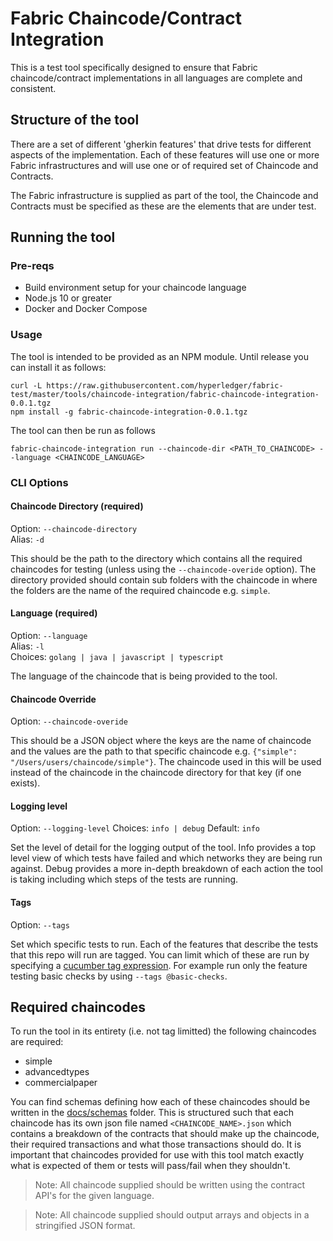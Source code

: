 # Fabric Chaincode/Contract Integration

This is a test tool specifically designed to ensure that Fabric chaincode/contract implementations in all languages are complete and consistent.

## Structure of the tool

There are a set of different 'gherkin features' that drive tests for different aspects of the implementation. Each of these features will use one or more Fabric infrastructures and will use one or of required set of Chaincode and Contracts.

The Fabric infrastructure is supplied as part of the tool, the Chaincode and Contracts must be specified as these are the elements that are under test.

## Running the tool
### Pre-reqs

- Build environment setup for your chaincode language
- Node.js 10 or greater
- Docker and Docker Compose

### Usage
The tool is intended to be provided as an NPM module. Until release you can install it as follows:

```
curl -L https://raw.githubusercontent.com/hyperledger/fabric-test/master/tools/chaincode-integration/fabric-chaincode-integration-0.0.1.tgz
npm install -g fabric-chaincode-integration-0.0.1.tgz
```

The tool can then be run as follows

```
fabric-chaincode-integration run --chaincode-dir <PATH_TO_CHAINCODE> --language <CHAINCODE_LANGUAGE>
```

### CLI Options
#### Chaincode Directory (required)
Option: `--chaincode-directory`  
Alias: `-d`  

This should be the path to the directory which contains all the required chaincodes for testing (unless using the `--chaincode-overide` option). The directory provided should contain sub folders with the chaincode in where the folders are the name of the required chaincode e.g. `simple`.

#### Language (required)
Option: `--language`  
Alias: `-l`  
Choices: `golang | java | javascript | typescript`

The language of the chaincode that is being provided to the tool.

#### Chaincode Override
Option: `--chaincode-overide`

This should be a JSON object where the keys are the name of chaincode and the values are the path to that specific chaincode e.g. `{"simple": "/Users/users/chaincode/simple"}`. The chaincode used in this will be used instead of the chaincode in the chaincode directory for that key (if one exists).

#### Logging level
Option: `--logging-level`
Choices: `info | debug`
Default: `info`

Set the level of detail for the logging output of the tool. Info provides a top level view of which tests have failed and which networks they are being run against. Debug provides a more in-depth breakdown of each action the tool is taking including which steps of the tests are running.

#### Tags
Option: `--tags`

Set which specific tests to run. Each of the features that describe the tests that this repo will run are tagged. You can limit which of these are run by specifying a [cucumber tag expression](https://cucumber.io/docs/cucumber/api/#tag-expressions). For example run only the feature testing basic checks by using `--tags @basic-checks`. 

## Required chaincodes
To run the tool in its entirety (i.e. not tag limitted) the following chaincodes are required:
- simple
- advancedtypes
- commercialpaper

You can find schemas defining how each of these chaincodes should be written in the [docs/schemas](./docs/schemas) folder. This is structured such that each chaincode has its own json file named `<CHAINCODE_NAME>.json` which contains a breakdown of the contracts that should make up the chaincode, their required transactions and what those transactions should do. It is important that chaincodes provided for use with this tool match exactly what is expected of them or tests will pass/fail when they shouldn't.

> Note: All chaincode supplied should be written using the contract API's for the given language.

> Note: All chaincode supplied should output arrays and objects in a stringified JSON format.